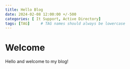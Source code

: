 ```yaml
---
title: Hello Blog
date: 2024-02-08 12:00:00 +/-500
categories: [ It Support, Active Directory]
tags: [TAG]     # TAG names should always be lowercase
---
```


# Welcome
Hello and welcome to my blog!
